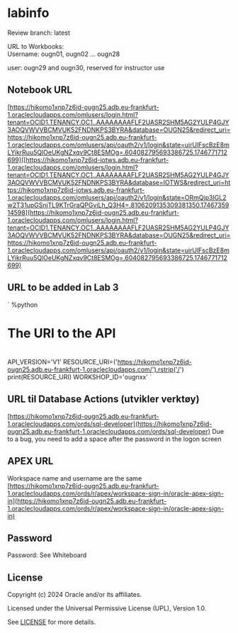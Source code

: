 # labinfo

Review branch: latest

URL to Workbooks:   
Username: ougn01, ougn02 ... ougn28  

user: ougn29 and ougn30, reserved for instructor use
  
## Notebook URL  
    
[https://hikomo1xnp7z6id-ougn25.adb.eu-frankfurt-1.oraclecloudapps.com/omlusers/login.html?tenant=OCID1.TENANCY.OC1..AAAAAAAAFLF2UASR2SHM5AG2YULP4GJY3AOQVWVVBCMVUK52FNDNKPS3BYRA&database=OUGN25&redirect_uri=https://hikomo1xnp7z6id-ougn25.adb.eu-frankfurt-1.oraclecloudapps.com/omlusers/api/oauth2/v1/login&state=uirUlFscBzE8mLYikrRuu5QlOeUKgNZxqv9Ct8ESMOg=.604082795693386725.1746771712699]([https://hikomo1xnp7z6id-iotws.adb.eu-frankfurt-1.oraclecloudapps.com/omlusers/login.html?tenant=OCID1.TENANCY.OC1..AAAAAAAAFLF2UASR2SHM5AG2YULP4GJY3AOQVWVVBCMVUK52FNDNKPS3BYRA&database=IOTWS&redirect_uri=https://hikomo1xnp7z6id-iotws.adb.eu-frankfurt-1.oraclecloudapps.com/omlusers/api/oauth2/v1/login&state=ORmQjp3IGL2w2T31upGSnjTL9KTrGraQPGviLh_Q3H4=.8106209135309381350.1746735914598](https://hikomo1xnp7z6id-ougn25.adb.eu-frankfurt-1.oraclecloudapps.com/omlusers/login.html?tenant=OCID1.TENANCY.OC1..AAAAAAAAFLF2UASR2SHM5AG2YULP4GJY3AOQVWVVBCMVUK52FNDNKPS3BYRA&database=OUGN25&redirect_uri=https://hikomo1xnp7z6id-ougn25.adb.eu-frankfurt-1.oraclecloudapps.com/omlusers/api/oauth2/v1/login&state=uirUlFscBzE8mLYikrRuu5QlOeUKgNZxqv9Ct8ESMOg=.604082795693386725.1746771712699)

## URL to be added in Lab 3

` %python
#
# The URI to the API
#
API_VERSION='V1'
RESOURCE_URI=('https://hikomo1xnp7z6id-ougn25.adb.eu-frankfurt-1.oraclecloudapps.com/').rstrip('/')
print(RESOURCE_URI)
WORKSHOP_ID='ougnxx'
`

## URL til Database Actions (utvikler verktøy)
[https://hikomo1xnp7z6id-ougn25.adb.eu-frankfurt-1.oraclecloudapps.com/ords/sql-developer](https://hikomo1xnp7z6id-ougn25.adb.eu-frankfurt-1.oraclecloudapps.com/ords/sql-developer)
Due to a bug, you need to add a space after the password in the logon screen

## APEX URL  
Workspace name and username are the same  
[https://hikomo1xnp7z6id-ougn25.adb.eu-frankfurt-1.oraclecloudapps.com/ords/r/apex/workspace-sign-in/oracle-apex-sign-in](https://hikomo1xnp7z6id-ougn25.adb.eu-frankfurt-1.oraclecloudapps.com/ords/r/apex/workspace-sign-in/oracle-apex-sign-in)  

## Password
Password: See Whiteboard

## License

Copyright (c) 2024 Oracle and/or its affiliates.

Licensed under the Universal Permissive License (UPL), Version 1.0.

See [LICENSE](https://github.com/oracle-devrel/technology-engineering/blob/main/LICENSE) for more details.

